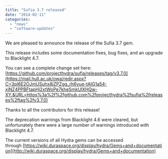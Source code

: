 ```yaml
---
title: "Sufia 3.7 released"
date: "2014-02-11"
categories: 
  - "news"
  - "software-updates"
---
```


We are pleased to announce the release of the Sufia 3.7 gem.

This release includes some documentation fixes, bug fixes, and an upgrade to Blacklight 4.7.

You can see a complete change set here:[https://github.com/projecthydra/sufia/releases/tag/v3.7.0](https://mail.hull.ac.uk/owa/redir.aspx?C=3pI6E2OJmUSuhx8jZPZgg_rh6yue-tAIG1a54-xjNZ4PPBFtapHj2xtWoPe7kheSmkUlXHQw-XY.&URL=https%3a%2f%2fgithub.com%2fprojecthydra%2fsufia%2freleases%2ftag%2fv3.7.0)

Thanks to all the contributors for this release!

The deprecation warnings from Blacklight 4.6 were cleared, but unfortunately there were a large number of warnings introduced with Blacklight 4.7.

The current versions of all Hydra gems can be accessed through [https://wiki.duraspace.org/display/hydra/Gems+and+documentation](http://wiki.duraspace.org/display/hydra/Gems+and+documentation)
